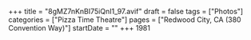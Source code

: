 +++
title = "8gMZ7nKnBI75iQnI1_97.avif"
draft = false
tags = ["Photos"]
categories = ["Pizza Time Theatre"]
pages = ["Redwood City, CA (380 Convention Way)"]
startDate = ""
+++
1981
